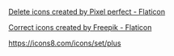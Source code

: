 <a href="https://www.flaticon.com/free-icons/delete" title="delete icons">Delete icons created by Pixel perfect - Flaticon</a>

<a href="https://www.flaticon.com/free-icons/correct" title="correct icons">Correct icons created by Freepik - Flaticon</a>

https://icons8.com/icons/set/plus 
